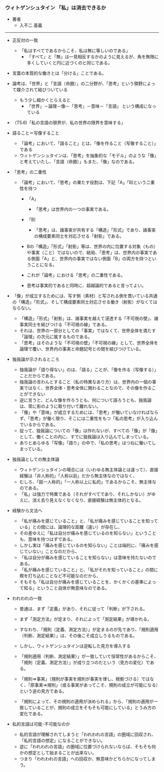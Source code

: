 ### ウィトゲンシュタイン 「私」は消去できるか

- 著者
    - 入不二 基義
---

- 正反対の一致
    - 「私はすべてであるからこそ、私は無に等しいのである」
        - 「すべて」と「無」は一見相反するかのように見えるが、角を無限に多くしていくと円に近づくのと同じである。
        
- 言葉の本質的な働きとは「分ける」ことである。

- 論考は、「世界」と「言語（命題）」の二分野が、「思考」という領野によって媒介されて結びついている
    - もう少し細かくとらえると
        - 「世界」－論理－像－「思考」－意味－「言語」 という構成になっている
        
- （T5.6)「私の言語の限界が、私の世界の限界を意味する」

- 語ること＝写像すること   
    - 「論考」において、「語ること」とは、「像を作ること（写像すること）」である
    - ウィトゲンシュタインは、「思考」を抽象的な「モデル」のような「像」と考えていたし、「言語（命題）」もまた、「像」なのである。
    
- 「思考」の二重性
    - 「論考」において、「思考」の果たす役割は、下記「A」「B]という二重性を持つ
        - 「A」
            - 「思考」は世界内の一つの事実である。
        - 「B]
            - 「思考」は、諸事実が共有する「構造」「形式」であり、諸事実の構成要素同士を対応させる「射影」である。
            
        - Bの「構造」「形式」「射影」等は、世界の内に位置する対象（もの）や事実（こと）ではないので、結局、「思考」は、世界内の事実である側面「A」と、世界内の事実ではない側面「B」の両方を持つということになる。
        - これが「論考」における「思考」の二重性である。
        - 思考は事実的であると同時に、超越論的であると言ってよい。
        
- 「像」が成立するためには、写す側（素材）と写される側を貫いている共通の「構造」「形式」、そして構成要素同士対応させる働き（射影）がなくてはならない。
    - 「構造」「形式」「射影」は、諸事実を越えて浸透する「不可視の壁」、諸事実同士を結びつける「不可視の線」である。
    - それは、世界の一部分としての「事実」ではなくて、世界全体を満たす「論理」の次元に属するものである。
    - 「思考」はそのような「不可視の壁」「不可視の線」として、世界全体を論理で覆い、世界内の事実と命題記号との間を結びつけている。
    
- 独我論が示されるところ
    - 独我論が「語り得ない」のは、「語る」ことが、「像を作る（写像する）」ことだからである。
    - 独我論の言わんとすること（私の特異なあり方）は、世界内の一個の事実ではなく、世界全体・思考全体に関わることなので、その像を作ることができない
    - 逆に言うと、どんな像を作ろうとも、何について語ろうとも、独我論は、常に影のように取り付いて離れない。
    - 「像」や「意味」が成立するためには、「思考」が働いていなければならず、「思考」が働く限り、そこには二重性をもつ「私の思考」が入り込んでいるからである。
    - 従って、独我論についての「像」は作れないが、すべての「像」が「像」として、働くことの内に、すでに独我論は入り込んでしまっている。
    - ありとあらゆる「写像」「語り」の中で、「私の思考」はつねに働いてしまっている。
    
- 独我論としての無主体論
    - ウィトゲンシュタインの場合には（いわゆる無主体論とは違って）、直接経験は「非人称的」「人称以前」だから無主体なのではなく、
    - むしろ、「超一人称的」「一人称以上に私的」であるからこそ、無主体なのである。
    - 「私」は強力で特異である（それがすべてであり、それしかない）がゆえに、消え去り見えなくなくなり、直接経験は無主体的となる。
    
- 経験から文法へ
    - 「私が痛みを感じていること」と、「私が痛みを感じていることを知っている」との間には、論理的な距離（違い）が存在し、
    - その差ゆえに「私は自分が痛みを感じているのを知らない」ということも、意味を持つはずである。
    - しかし実は「痛みを感じているのを知らない」ことは端的に、「痛みを感じていない」ことなのだから、
    - 「私は自分が痛みを感じていることを知らない」は意味を持たないのである。
    - 「私が痛みを感じていること」と、「私がそれを知っていること」の間に楔を打ち込むことなど不可能なのだから、
    - そもそも「私は自分が痛みを感じていることを、かくかくの基準によって知る」ということ自体が無意味なのである。
    
- われわれの一致
    - 普通は、まず「定義」があり、それに従って「判断」が下される。
    - まず「測定方法」が定まり、それによって「測定結果」が導かれる。
    - すなわち、「規則（定義、測定方法）」が定まるのが先であり、「規則適用（判断、測定結果）」は、その後こそ成立しうるものである。
    
    - しかし、ウィトゲンシュタインは逆転した見方を導入する
    - 「規則適用（判断、測定結果）」が一致していて恒常性があるからこそ、「規則（定義、測定方法）」が成り立つのだという（見方の変化）である。
    - 「規則⇒事実」（規則が事実を規則が事実を律し、根拠づける）ではなく、「原事実⇒規則」（或る事実があってこそ、規則の成立が可能になる）という逆の見方である。
    
    - 「規則によって、その規則の適用が決められる」から、「規則の適用が一致していることが、規則の成立をそもそも可能にしている」とうみ方の変化である。
    
- 私的言語は可能･不可能なのか
    - 私的言語が理解されてしまうと「われわれの言語」の圏域に回収され、「私的言語の想定」になることができない。
    - 逆に「われわれの言語」の圏域に位置づけられないならば、そもそも何かの想定として始まることが出来ない。
    - つまり「われわれの言語」への回収か、無意味かどちらかになってしまう。
    
    
    